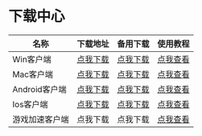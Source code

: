 # 下载中心

| 名称         | 下载地址                                                                                                  | 备用下载                                                                                                                                                      | 使用教程                                             |
| ---------- | ----------------------------------------------------------------------------------------------------- | --------------------------------------------------------------------------------------------------------------------------------------------------------- | ------------------------------------------------ |
| Win客户端     | [点我下载](https://objectstorage.ap-chuncheon-1.oraclecloud.com/n/ax0y39hi2xwl/b/V2/o/Client/LJ.zip)      | [点我下载](https://alumninpustedutw-my.sharepoint.com/:u:/g/personal/empty\_alumni\_npust\_edu\_tw/EXbvsI0zJIdJhkE0sHkwx-sBLiQde8Jy05f8ETvM0GzP3Q?download=1) | [点我查看](win-ping-tai-shi-yong-jiao-cheng.md)      |
| Mac客户端     | [点我下载](https://download.fastgit.org/yanue/V2rayU/releases/download/3.2.0/V2rayU.dmg)                  | [点我下载](https://alumninpustedutw-my.sharepoint.com/:u:/g/personal/empty\_alumni\_npust\_edu\_tw/Eb4v4radTP1CprSqUr56GiABAFkDNSOIQAkVPdnR9bF6ig?download=1) | [点我查看](mac-ping-tai-shi-yong-jiao-cheng.md)      |
| Android客户端 | [点我下载](https://download.fastgit.org/XTLS/AnXray/releases/download/0.4-rc06/AX-0.4-rc06-arm64-v8a.apk) | [点我下载](https://alumninpustedutw-my.sharepoint.com/:u:/g/personal/empty\_alumni\_npust\_edu\_tw/EcYvHq9zT51CmFUd4Bo-soMB93-ngwglzDNbxlRiBfBroQ?download=1) | [点我查看](android-ping-tai-shi-yong-jiao-cheng.md)  |
| Ios客户端     | [点我下载](ios-ping-tai-shi-yong-jiao-cheng.md)                                                           | [点我下载](ios-ping-tai-shi-yong-jiao-cheng.md)                                                                                                               | [点我查看](ios-ping-tai-shi-yong-jiao-cheng.md)      |
| 游戏加速客户端    | 点我下载                                                                                                  | 点我下载                                                                                                                                                      | [点我查看](win-ping-tai-you-xi-jia-su-jiao-cheng.md) |
